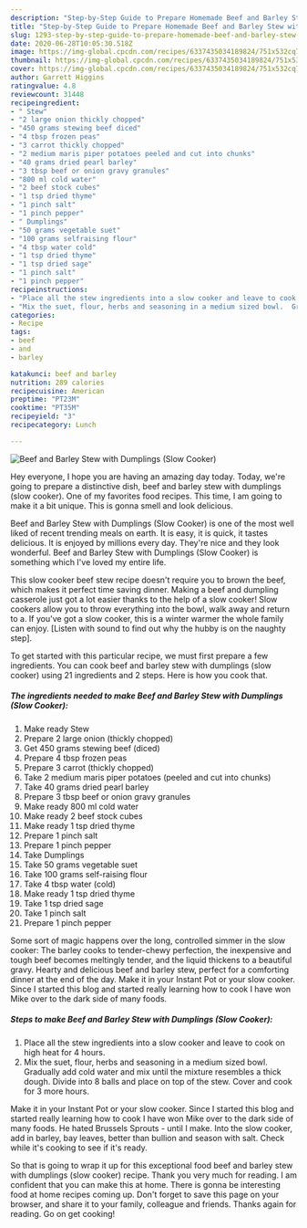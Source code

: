 ```yaml
---
description: "Step-by-Step Guide to Prepare Homemade Beef and Barley Stew with Dumplings (Slow Cooker)"
title: "Step-by-Step Guide to Prepare Homemade Beef and Barley Stew with Dumplings (Slow Cooker)"
slug: 1293-step-by-step-guide-to-prepare-homemade-beef-and-barley-stew-with-dumplings-slow-cooker
date: 2020-06-28T10:05:30.518Z
image: https://img-global.cpcdn.com/recipes/6337435034189824/751x532cq70/beef-and-barley-stew-with-dumplings-slow-cooker-recipe-main-photo.jpg
thumbnail: https://img-global.cpcdn.com/recipes/6337435034189824/751x532cq70/beef-and-barley-stew-with-dumplings-slow-cooker-recipe-main-photo.jpg
cover: https://img-global.cpcdn.com/recipes/6337435034189824/751x532cq70/beef-and-barley-stew-with-dumplings-slow-cooker-recipe-main-photo.jpg
author: Garrett Higgins
ratingvalue: 4.8
reviewcount: 31448
recipeingredient:
- " Stew"
- "2 large onion thickly chopped"
- "450 grams stewing beef diced"
- "4 tbsp frozen peas"
- "3 carrot thickly chopped"
- "2 medium maris piper potatoes peeled and cut into chunks"
- "40 grams dried pearl barley"
- "3 tbsp beef or onion gravy granules"
- "800 ml cold water"
- "2 beef stock cubes"
- "1 tsp dried thyme"
- "1 pinch salt"
- "1 pinch pepper"
- " Dumplings"
- "50 grams vegetable suet"
- "100 grams selfraising flour"
- "4 tbsp water cold"
- "1 tsp dried thyme"
- "1 tsp dried sage"
- "1 pinch salt"
- "1 pinch pepper"
recipeinstructions:
- "Place all the stew ingredients into a slow cooker and leave to cook on high heat for 4 hours."
- "Mix the suet, flour, herbs and seasoning in a medium sized bowl.  Gradually add cold water and mix until the mixture resembles a thick dough.  Divide into 8 balls and place on top of the stew.  Cover and cook for 3 more hours."
categories:
- Recipe
tags:
- beef
- and
- barley

katakunci: beef and barley 
nutrition: 289 calories
recipecuisine: American
preptime: "PT23M"
cooktime: "PT35M"
recipeyield: "3"
recipecategory: Lunch

---
```



![Beef and Barley Stew with Dumplings (Slow Cooker)](https://img-global.cpcdn.com/recipes/6337435034189824/751x532cq70/beef-and-barley-stew-with-dumplings-slow-cooker-recipe-main-photo.jpg)

Hey everyone, I hope you are having an amazing day today. Today, we're going to prepare a distinctive dish, beef and barley stew with dumplings (slow cooker). One of my favorites food recipes. This time, I am going to make it a bit unique. This is gonna smell and look delicious.

Beef and Barley Stew with Dumplings (Slow Cooker) is one of the most well liked of recent trending meals on earth. It is easy, it is quick, it tastes delicious. It is enjoyed by millions every day. They're nice and they look wonderful. Beef and Barley Stew with Dumplings (Slow Cooker) is something which I've loved my entire life.

This slow cooker beef stew recipe doesn&#39;t require you to brown the beef, which makes it perfect time saving dinner. Making a beef and dumpling casserole just got a lot easier thanks to the help of a slow cooker! Slow cookers allow you to throw everything into the bowl, walk away and return to a. If you&#39;ve got a slow cooker, this is a winter warmer the whole family can enjoy. [Listen with sound to find out why the hubby is on the naughty step].


To get started with this particular recipe, we must first prepare a few ingredients. You can cook beef and barley stew with dumplings (slow cooker) using 21 ingredients and 2 steps. Here is how you cook that.

<!--inarticleads1-->

##### The ingredients needed to make Beef and Barley Stew with Dumplings (Slow Cooker):

1. Make ready  Stew
1. Prepare 2 large onion (thickly chopped)
1. Get 450 grams stewing beef (diced)
1. Prepare 4 tbsp frozen peas
1. Prepare 3 carrot (thickly chopped)
1. Take 2 medium maris piper potatoes (peeled and cut into chunks)
1. Take 40 grams dried pearl barley
1. Prepare 3 tbsp beef or onion gravy granules
1. Make ready 800 ml cold water
1. Make ready 2 beef stock cubes
1. Make ready 1 tsp dried thyme
1. Prepare 1 pinch salt
1. Prepare 1 pinch pepper
1. Take  Dumplings
1. Take 50 grams vegetable suet
1. Take 100 grams self-raising flour
1. Take 4 tbsp water (cold)
1. Make ready 1 tsp dried thyme
1. Take 1 tsp dried sage
1. Take 1 pinch salt
1. Prepare 1 pinch pepper


Some sort of magic happens over the long, controlled simmer in the slow cooker: The barley cooks to tender-chewy perfection, the inexpensive and tough beef becomes meltingly tender, and the liquid thickens to a beautiful gravy. Hearty and delicious beef and barley stew, perfect for a comforting dinner at the end of the day. Make it in your Instant Pot or your slow cooker. Since I started this blog and started really learning how to cook I have won Mike over to the dark side of many foods. 

<!--inarticleads2-->

##### Steps to make Beef and Barley Stew with Dumplings (Slow Cooker):

1. Place all the stew ingredients into a slow cooker and leave to cook on high heat for 4 hours.
1. Mix the suet, flour, herbs and seasoning in a medium sized bowl.  Gradually add cold water and mix until the mixture resembles a thick dough.  Divide into 8 balls and place on top of the stew.  Cover and cook for 3 more hours.


Make it in your Instant Pot or your slow cooker. Since I started this blog and started really learning how to cook I have won Mike over to the dark side of many foods. He hated Brussels Sprouts - until I make. Into the slow cooker, add in barley, bay leaves, better than bullion and season with salt. Check while it&#39;s cooking to see if it&#39;s ready. 

So that is going to wrap it up for this exceptional food beef and barley stew with dumplings (slow cooker) recipe. Thank you very much for reading. I am confident that you can make this at home. There is gonna be interesting food at home recipes coming up. Don't forget to save this page on your browser, and share it to your family, colleague and friends. Thanks again for reading. Go on get cooking!
